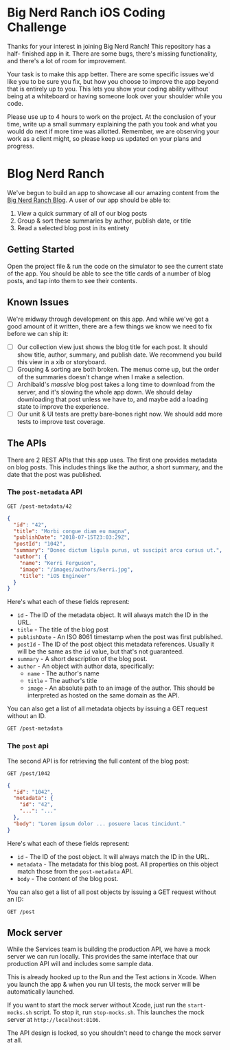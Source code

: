 # Big Nerd Ranch iOS Coding Challenge
Thanks for your interest in joining Big Nerd Ranch! This repository has a half-
finished app in it. There are some bugs, there's missing functionality, and
there's a lot of room for improvement.

Your task is to make this app better. There are some specific issues we'd like
you to be sure you fix, but how you choose to improve the app beyond that is
entirely up to you. This lets you show your coding ability without being at
a whiteboard or having someone look over your shoulder while you code.

Please use up to 4 hours to work on the project. At the conclusion of your time,
write up a small summary explaining the path you took and what you would do next
if more time was allotted. Remember, we are observing your work as a client might,
so please keep us updated on your plans and progress.

# Blog Nerd Ranch
We've begun to build an app to showcase all our amazing content from the [Big
Nerd Ranch Blog](https://www.bignerdranch.com/resources/blog/). A user of our
app should be able to:

1. View a quick summary of all of our blog posts
2. Group & sort these summaries by author, publish date, or title
3. Read a selected blog post in its entirety

## Getting Started
Open the project file & run the code on the simulator to see the current state
of the app. You should be able to see the title cards of a number of blog posts,
and tap into them to see their contents.

## Known Issues
We're midway through development on this app. And while we've got a good amount
of it written, there are a few things we know we need to fix before we can ship
it:

- [ ] Our collection view just shows the blog title for each post. It should
show title, author, summary, and publish date. We recommend you build this view
in a xib or storyboard.
- [ ] Grouping & sorting are both broken. The menus come up, but the order of
the summaries doesn't change when I make a selection.
- [ ] Archibald's _massive_ blog post takes a long time to download from the server,
and it's slowing the whole app down. We should delay downloading that post
unless we have to, and maybe add a loading state to improve the experience.
- [ ] Our unit & UI tests are pretty bare-bones right now. We should add
more tests to improve test coverage.

## The APIs
There are 2 REST APIs that this app uses. The first one provides metadata on
blog posts. This includes things like the author, a short summary, and the date
that the post was published.

### The `post-metadata` API
```
GET /post-metadata/42
```
```json
{
  "id": "42",
  "title": "Morbi congue diam eu magna",
  "publishDate": "2018-07-15T23:03:29Z",
  "postId": "1042",
  "summary": "Donec dictum ligula purus, ut suscipit arcu cursus ut.",
  "author": {
    "name": "Kerri Ferguson",
    "image": "/images/authors/kerri.jpg",
    "title": "iOS Engineer"
  }
}
```

Here's what each of these fields represent:

* `id` - The ID of the metadata object. It will always match the ID in the URL.
* `title` - The title of the blog post
* `publishDate` - An ISO 8061 timestamp when the post was first published.
* `postId` - The ID of the post object this metadata references. Usually it will
be the same as the `id` value, but that's not guaranteed.
* `summary` - A short description of the blog post.
* `author` - An object with author data, specifically:
  - `name` - The author's name
  - `title` - The author's title
  - `image` - An absolute path to an image of the author. This should be
  interpreted as hosted on the same domain as the API.

You can also get a list of all metadata objects by issuing a GET request without
an ID.

```
GET /post-metadata
```

### The `post` api
The second API is for retrieving the full content of the blog post:

```
GET /post/1042
```
```json
{
  "id": "1042",
  "metadata": {
    "id": "42",
    "...": "..."
  },
  "body": "Lorem ipsum dolor ... posuere lacus tincidunt."
}
```

Here's what each of these fields represent:

* `id` - The ID of the post object. It will always match the ID in the URL.
* `metadata` - The metadata for this blog post. All properties on this object
match those from the `post-metadata` API.
* `body` - The content of the blog post.

You can also get a list of all post objects by issuing a GET request without an
ID:

```
GET /post
```

## Mock server
While the Services team is building the production API, we have a mock server we
can run locally. This provides the same interface that our production API will
and includes some sample data.

This is already hooked up to the Run and the Test actions in Xcode. When you
launch the app & when you run UI tests, the mock server will be automatically
launched.

If you want to start the mock server without Xcode, just run the
`start-mocks.sh` script. To stop it, run `stop-mocks.sh`. This launches the
mock server at `http://localhost:8106`.

The API design is locked, so you shouldn't need to change the mock server at
all.
